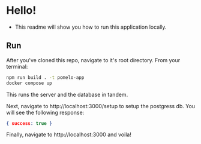 # Hello!

- This readme will show you how to run this application locally.

## Run

After you've cloned this repo, navigate to it's root directory. From your terminal:

```sh
npm run build . -t pomelo-app
docker compose up
```

This runs the server and the database in tandem.

Next, navigate to http://localhost:3000/setup to setup the postgress db. You will see the following response: 

```json
{ success: true }
```

Finally, navigate to http://localhost:3000 and voila!
